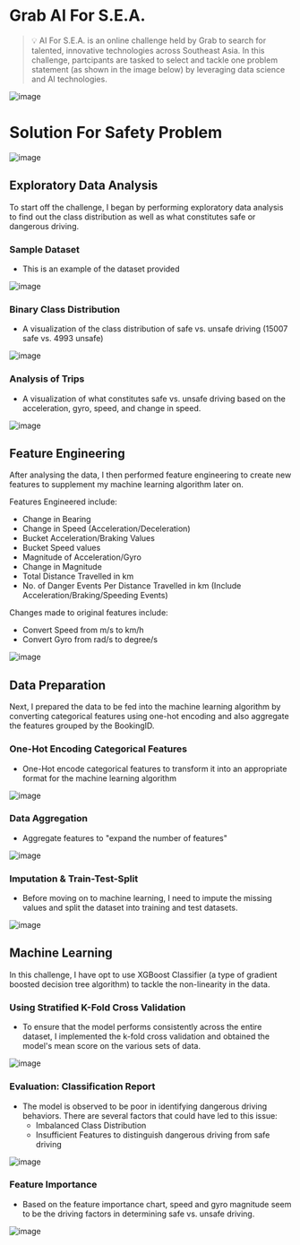 # Grab AI For S.E.A.

> 💡 AI For S.E.A. is an online challenge held by Grab to search for talented, innovative technologies across Southeast Asia. 
In this challenge, partcipants are tasked to select and tackle one problem statement (as shown in the image below) by leveraging data science and AI technologies.

![image](https://user-images.githubusercontent.com/38095617/114260887-1950ac80-9a0a-11eb-92d9-1c410fa40208.png)

# Solution For Safety Problem
![image](https://user-images.githubusercontent.com/38095617/114262041-51f38480-9a10-11eb-932a-648534224042.png)

## Exploratory Data Analysis
To start off the challenge, I began by performing exploratory data analysis to find out the class distribution as well as what constitutes safe or dangerous driving.

### Sample Dataset
- This is an example of the dataset provided

![image](https://user-images.githubusercontent.com/38095617/114261403-ed82f600-9a0c-11eb-8b4d-8aebadc49952.png)
   

### Binary Class Distribution
- A visualization of the class distribution of safe vs. unsafe driving (15007 safe vs. 4993 unsafe)

![image](https://user-images.githubusercontent.com/38095617/114261283-4d2cd180-9a0c-11eb-862c-25d299346d82.png)
  
  
### Analysis of Trips
- A visualization of what constitutes safe vs. unsafe driving based on the acceleration, gyro, speed, and change in speed.

![image](https://user-images.githubusercontent.com/38095617/114261185-d68fd400-9a0b-11eb-8db2-d91388bee65d.png)

## Feature Engineering
After analysing the data, I then performed feature engineering to create new features to supplement my machine learning algorithm later on.

Features Engineered include:
- Change in Bearing
- Change in Speed (Acceleration/Deceleration)
- Bucket Acceleration/Braking Values
- Bucket Speed values
- Magnitude of Acceleration/Gyro
- Change in Magnitude
- Total Distance Travelled in km
- No. of Danger Events Per Distance Travelled in km (Include Acceleration/Braking/Speeding Events)

Changes made to original features include:
- Convert Speed from m/s to km/h
- Convert Gyro from rad/s to degree/s

![image](https://user-images.githubusercontent.com/38095617/114261483-66824d80-9a0d-11eb-8a77-c6e49a2070b8.png)

## Data Preparation
Next, I prepared the data to be fed into the machine learning algorithm by converting categorical features using one-hot encoding and also aggregate the features grouped by the BookingID.

### One-Hot Encoding Categorical Features
- One-Hot encode categorical features to transform it into an appropriate format for the machine learning algorithm

![image](https://user-images.githubusercontent.com/38095617/114261641-499a4a00-9a0e-11eb-8d96-160fb55ac025.png)

### Data Aggregation
- Aggregate features to "expand the number of features"

![image](https://user-images.githubusercontent.com/38095617/114261664-6d5d9000-9a0e-11eb-9677-b9711e292190.png)

### Imputation & Train-Test-Split
- Before moving on to machine learning, I need to impute the missing values and split the dataset into training and test datasets.

![image](https://user-images.githubusercontent.com/38095617/114261759-f83e8a80-9a0e-11eb-9cde-8414438c0dcd.png)

## Machine Learning
In this challenge, I have opt to use XGBoost Classifier (a type of gradient boosted decision tree algorithm) to tackle the non-linearity in the data.

### Using Stratified K-Fold Cross Validation
- To ensure that the model performs consistently across the entire dataset, I implemented the k-fold cross validation and obtained the model's mean score on the various sets of data.

![image](https://user-images.githubusercontent.com/38095617/114261787-30de6400-9a0f-11eb-8ceb-76af925dae8f.png)

### Evaluation: Classification Report
- The model is observed to be poor in identifying dangerous driving behaviors. There are several factors that could have led to this issue:
  - Imbalanced Class Distribution
  - Insufficient Features to distinguish dangerous driving from safe driving

![image](https://user-images.githubusercontent.com/38095617/114261919-9cc0cc80-9a0f-11eb-850f-68677b351583.png)

### Feature Importance
- Based on the feature importance chart, speed and gyro magnitude seem to be the driving factors in determining safe vs. unsafe driving.

![image](https://user-images.githubusercontent.com/38095617/114261954-ced22e80-9a0f-11eb-898d-80d569d66295.png)


